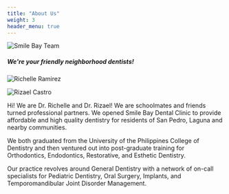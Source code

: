 ```yaml
---
title: "About Us"
weight: 3
header_menu: true
---
```


![Smile Bay Team](images/meet-the-dentists.png)

##### We're your friendly neighborhood dentists!

![Richelle Ramirez](images/richi-ramirez.png)

![Rizael Castro](images/rizael-castro.png)

Hi! We are Dr. Richelle and Dr. Rizael! We are schoolmates and friends turned professional partners. We opened Smile Bay Dental Clinic to provide affordable and high quality dentistry for residents of San Pedro, Laguna and nearby communities.

We both graduated from the University of the Philippines College of Dentistry and then ventured out into post-graduate training for Orthodontics, Endodontics, Restorative, and Esthetic Dentistry. 

Our practice revolves around General Dentistry with a network of on-call specialists for Pediatric Dentistry, Oral Surgery, Implants, and Temporomandibular Joint Disorder Management.
